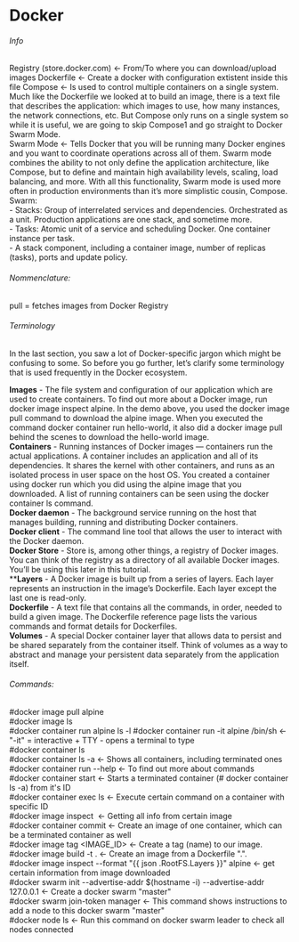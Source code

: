 # Docker



###### Info
Registry (store.docker.com)                            <- From/To where you can download/upload images
Dockerfile                                             <- Create a docker with configuration extistent inside this file
Compose                                                <- Is used to control multiple containers on a single system. Much like the Dockerfile we looked at to build an image, there is a text file that describes the application: which images to use, how many instances, the network connections, etc. But Compose only runs on a single system so while it is useful, we are going to skip Compose1 and go straight to Docker Swarm Mode.      
Swarm Mode                                             <- Tells Docker that you will be running many Docker engines and you want to coordinate operations across all of them. Swarm mode combines the ability to not only define the application architecture, like Compose, but to define and maintain high availability levels, scaling, load balancing, and more. With all this functionality, Swarm mode is used more often in production environments than it’s more simplistic cousin, Compose.    
Swarm:        
      - Stacks: Group of interrelated services and dependencies. Orchestrated as a unit. Production applications are one stack, and sometime more.            
      - Tasks: Atomic unit of a service and scheduling Docker. One container instance per task.            
      - A stack component, including a container image, number of replicas (tasks), ports and update policy.          



###### Nommenclature:
pull = fetches images from Docker Registry

###### Terminology
In the last section, you saw a lot of Docker-specific jargon which might be confusing to some. So before you go further, let’s clarify some terminology that is used frequently in the Docker ecosystem.

**Images** - The file system and configuration of our application which are used to create containers. To find out more about a Docker image, run docker image inspect alpine. In the demo above, you used the docker image pull command to download the alpine image. When you executed the command docker container run hello-world, it also did a docker image pull behind the scenes to download the hello-world image.                                     
**Containers** - Running instances of Docker images — containers run the actual applications. A container includes an application and all of its dependencies. It shares the kernel with other containers, and runs as an isolated process in user space on the host OS. You created a container using docker run which you did using the alpine image that you downloaded. A list of running containers can be seen using the docker container ls command.                        
**Docker daemon** - The background service running on the host that manages building, running and distributing Docker containers.         
**Docker client** - The command line tool that allows the user to interact with the Docker daemon.               
**Docker Store** - Store is, among other things, a registry of Docker images. You can think of the registry as a directory of all available Docker images. You’ll be using this later in this tutorial.          
****Layers** - A Docker image is built up from a series of layers. Each layer represents an instruction in the image’s Dockerfile. Each layer except the last one is read-only.               
**Dockerfile** - A text file that contains all the commands, in order, needed to build a given image. The Dockerfile reference page lists the various commands and format details for Dockerfiles.            
**Volumes** - A special Docker container layer that allows data to persist and be shared separately from the container itself. Think of volumes as a way to abstract and manage your persistent data separately from the application itself.




###### Commands:

#docker image pull alpine   
#docker image ls      
#docker container run alpine ls -l 
#docker container run -it alpine /bin/sh              <- "-it" = interactive + TTY - opens a terminal to type          
#docker container ls          
#docker container ls -a                               <- Shows all containers, including terminated ones          
#docker container run --help                          <- To find out more about commands           
#docker container start <container ID> <NAME>         <- Starts a terminated container (# docker container ls -a) from it's ID           
#docker container exec <container ID> ls              <- Execute certain command on a container with specific ID       
#docker image inspect <IMAGE NAME>                    <- Getting all info from certain image          
#docker container commit <container ID>               <- Create an image of one container, which can be a terminated container as well   
#docker image tag <IMAGE_ID> <NAME>                   <- Create a tag (name) to our image.         
#docker image build -t <TAG> .                        <- Create an image from a Dockerfile ".".       
#docker image inspect --format "{{ json .RootFS.Layers }}" alpine        <- get certain information from image downloaded         
#docker swarm init --advertise-addr $(hostname -i) --advertise-addr 127.0.0.1             <- Create a docker swarm "master"      
#docker swarm join-token manager                      <- This command shows instructions to add a node to this docker swarm "master"     
#docker node ls                                       <- Run this command on docker swarm leader to check all nodes connected     
#
